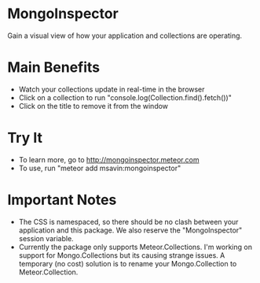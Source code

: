 # MongoInspector
Gain a visual view of how your application and collections are operating. 

# Main Benefits
 - Watch your collections update in real-time in the browser
 - Click on a collection to run "console.log(Collection.find().fetch())"
 - Click on the title to remove it from the window

# Try It
 - To learn more, go to http://mongoinspector.meteor.com
 - To use, run "meteor add msavin:mongoinspector"

# Important Notes
- The CSS is namespaced, so there should be no clash between your application and this package. We also reserve the "MongoInspector" session variable.
- Currently the package only supports Meteor.Collections. I'm working on support for Mongo.Collections but its causing strange issues. A temporary (no cost) solution is to rename your Mongo.Collection to Meteor.Collection.
